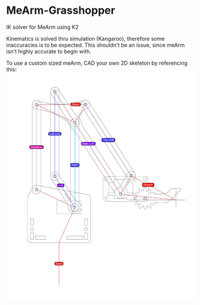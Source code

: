 # MeArm-Grasshopper
IK solver for MeArm using K2


Kinematics is solved thru simulation (Kangaroo), therefore some inaccuracies is to be expected. This shouldn't be an issue, since meArm isn't highly accurate to begin with.


To use a custom sized meArm, CAD your own 2D skeleton by referencing this:
![](https://github.com/lin-ycv/MeArm-Grasshopper/blob/main/meArmSkeleton.png)
